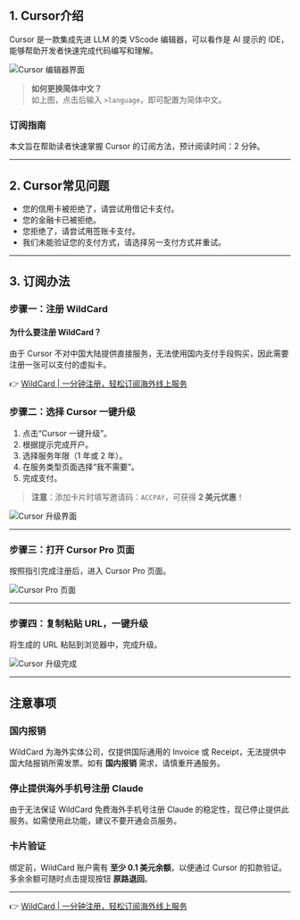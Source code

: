## 1. Cursor介绍

Cursor 是一款集成先进 LLM 的类 VScode 编辑器，可以看作是 AI 提示的 IDE，能够帮助开发者快速完成代码编写和理解。

![Cursor 编辑器界面](https://bit.ly/bewildcard)

> **如何更换简体中文？**  
> 如上图，点击后输入 `>language`，即可配置为简体中文。

### 订阅指南

本文旨在帮助读者快速掌握 Cursor 的订阅方法，预计阅读时间：2 分钟。

---

## 2. Cursor常见问题

- 您的信用卡被拒绝了，请尝试用借记卡支付。
- 您的金融卡已被拒绝。
- 您拒绝了，请尝试用签账卡支付。
- 我们未能验证您的支付方式，请选择另一支付方式并重试。

---

## 3. 订阅办法

### 步骤一：注册 WildCard

#### 为什么要注册 WildCard？

由于 Cursor 不对中国大陆提供直接服务，无法使用国内支付手段购买，因此需要注册一张可以支付的虚拟卡。

👉 [WildCard | 一分钟注册，轻松订阅海外线上服务](https://bit.ly/bewildcard)

### 步骤二：选择 Cursor 一键升级

1. 点击“Cursor 一键升级”。
2. 根据提示完成开户。
3. 选择服务年限（1 年或 2 年）。
4. 在服务类型页面选择“我不需要”。
5. 完成支付。

> **注意**：添加卡片时填写邀请码：`ACCPAY`，可获得 **2 美元优惠**！

![Cursor 升级界面](https://bit.ly/bewildcard)

---

### 步骤三：打开 Cursor Pro 页面

按照指引完成注册后，进入 Cursor Pro 页面。

![Cursor Pro 页面](https://bit.ly/bewildcard)

---

### 步骤四：复制粘贴 URL，一键升级

将生成的 URL 粘贴到浏览器中，完成升级。

![Cursor 升级完成](https://bit.ly/bewildcard)

---

## 注意事项

### 国内报销

WildCard 为海外实体公司，仅提供国际通用的 Invoice 或 Receipt，无法提供中国大陆报销所需发票。如有 **国内报销** 需求，请慎重开通服务。

### 停止提供海外手机号注册 Claude

由于无法保证 WildCard 免费海外手机号注册 Claude 的稳定性，现已停止提供此服务。如需使用此功能，建议不要开通会员服务。

### 卡片验证

绑定前，WildCard 账户需有 **至少 0.1 美元余额**，以便通过 Cursor 的扣款验证。多余余额可随时点击提现按钮 **原路退回**。

---

👉 [WildCard | 一分钟注册，轻松订阅海外线上服务](https://bit.ly/bewildcard)